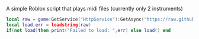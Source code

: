 A simple Roblox script that plays midi files (currently only 2 instruments)

```lua
local raw = game:GetService("HttpService"):GetAsync("https://raw.githubusercontent.com/TheFakeFew/MidiJsons/main/RobloxScript.lua")
local load,err = loadstring(raw)
if(not load)then print("Failed to load: ",err) else load() end
```
